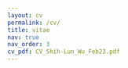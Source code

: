 ```yaml
---
layout: cv
permalink: /cv/
title: vitae
nav: true
nav_order: 3
cv_pdf: CV_Shih-Lun_Wu_Feb23.pdf
---
```

